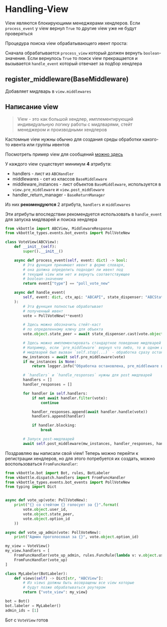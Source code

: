 # Handling-View

View являются блокирующими менеджерами хендлеров. Если `process_event` у view вернул `True` то другие view уже не будут проверяться

Процедура поиска view обрабатывающего ивент проста:

Сначала обрабатывается `process_view` который должен вернуть `boolean`-значение. Если вернулось `True` то поиск view прекращается и вызывается `handle_event` который отвечает за подбор хендлера

## register_middleware(BaseMiddleware)

Добавляет мидлварь в `view.middlewares`

## Написание view

> View - это как большой хендлер, имплементирующий индивидуальную логику работы с мидлварями, стейт менеджером и производными хендлеров

Кастомные view нужны обычно для создания среды обработки какого-то ивента или группы ивентов

Посмотреть пример view для сообщений [можно здесь](https://github.com/vkbottle/vkbottle/blob/master/vkbottle/dispatch/views/bot/message.py)

У каждого view существует минимум **4** атрибута:

* handlers - лист из `ABCHandler`
* middlewares - сет из классов `BaseMiddleware`
* middleware_instances - лист объектов `BaseMiddleware`, используется в `view.pre_middleware` и `view.post_middleware`
* handler_return_manager - `BaseReturnManager`

Из них **рекомендуются** 2 атрибута, `handlers` и `middlewares`

Эти атрибуты впоследствии рекомендуется использовать в `handle_event` для запуска мидлварей и поиска хендлера

```python
from vkbottle import ABCView, MiddlewareResponse
from vkbottle_types.events.bot_events import PollVoteNew

class VoteView(ABCView):
    def __init__(self):
        super().__init__()

    async def process_event(self, event: dict) -> bool:
        # Эта функция принимает ивент в форме словаря,
        # она должна определить подходит ли ивент под
        # текущий view или нет и вернуть соответствующее
        # boolean-значение
        return event["type"] == "poll_vote_new"

    async def handle_event(
        self, event: dict, ctx_api: "ABCAPI", state_dispenser: "ABCStateDispenser"
    ):
        # Эта функция полностью обрабатывает
        # полученный ивент
        vote = PollVoteNew(**event)

        # Здесь можно обозначить стейт-каст
        # по определенному ключу для объекта
        vote.object.state_peer = await state_dispenser.cast(vote.object.user_id)

        # Здесь можно имплементировать стандартное поведение мидлварей
        # Например, если `pre_middleware` вернул что либо, то в одном из
        # мидлварей был вызван `self.stop(...)` - обработка сразу останавливается
        mw_instances = await self.pre_middleware(vote)
        if mw_instances is None:
            return logger.info("Обработка остановлена, pre_middleware вернул ошибку")

        # `handlers` и `handle_responses` нужны для post мидлварей
        handlers = []
        handler_responses = []

        for handler in self.handlers:
            if not await handler.filter(vote):
                continue

            handler_responses.append(await handler.handle(vote))
            handlers.append(handler)

            if handler.blocking:
                break

        # Запуск post-мидлварей
        await self.post_middleware(mw_instances, handler_responses, handlers)
```

Поздравляю вы написали свой view! Теперь можно перейти к регистрации хендлеров, но для этого потребуется их создать, можно воспользоваться `FromFuncHandler`:

```python
from vkbottle.bot import Bot, rules, BotLabeler
from vkbottle.dispatch.handlers import FromFuncHandler
from vkbottle_types.events.bot_events import PollVoteNew
from typing import Dict


async def vote_up(vote: PollVoteNew):
    print("{} со стейтом {} голосует за {}".format(
        vote.object.user_id,
        vote.object.state_peer,
        vote.object.option_id
    ))

async def vote_up_admin(vote: PollVoteNew):
    print("Админ проголосовал за {}", vote.object.option_id)

my_view = VoteView()
my_view.handlers = [
    FromFuncHandler(vote_up_admin, rules.FuncRule(lambda v: v.object.user_id in admin_ids)),
    FromFuncHandler(vote_up)
]

class MyLabeler(BotLabeler):
    def views(self) -> Dict[str, "ABCView"]:
        # Из views должны быть возвращены все view которые
        # будут позже обрабатываться роутером
        return {"vote_view": my_view}

bot = Bot()
bot.labeler = MyLabeler()
admin_ids = [1]
```

Бот с `VoteView` готов
